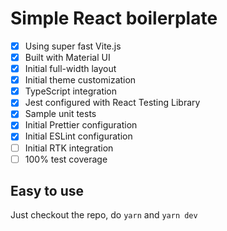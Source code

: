 # Simple React boilerplate

- [x] Using super fast Vite.js
- [x] Built with Material UI
- [x] Initial full-width layout
- [x] Initial theme customization
- [x] TypeScript integration
- [x] Jest configured with React Testing Library
- [x] Sample unit tests
- [x] Initial Prettier configuration
- [x] Initial ESLint configuration
- [ ] Initial RTK integration
- [ ] 100% test coverage

## Easy to use

Just checkout the repo, do `yarn` and `yarn dev`
